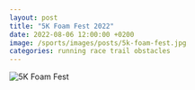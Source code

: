 ```yaml
---
layout: post
title: "5K Foam Fest 2022"
date: 2022-08-06 12:00:00 +0200
image: /sports/images/posts/5k-foam-fest.jpg
categories: running race trail obstacles
---
```


![5K Foam Fest](/sports/images/posts/5k-foam-fest.jpg)